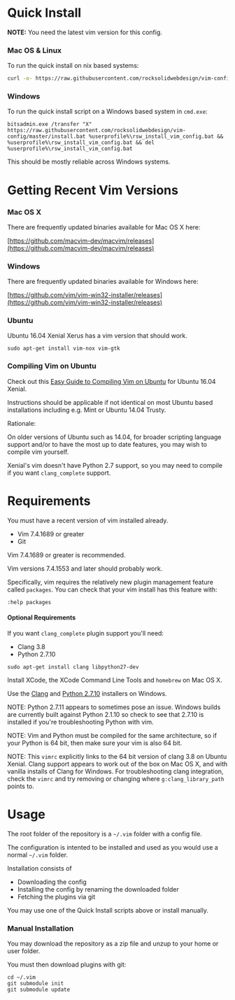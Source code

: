 # Quick Install

**NOTE:** You need the latest vim version for this config.

### Mac OS & Linux

To run the quick install on nix based systems:

```bash
curl -o- https://raw.githubusercontent.com/rocksolidwebdesign/vim-config/master/install.sh | bash
```

### Windows

To run the quick install script on a Windows based system in `cmd.exe`:

```
bitsadmin.exe /transfer "X" https://raw.githubusercontent.com/rocksolidwebdesign/vim-config/master/install.bat %userprofile%\rsw_install_vim_config.bat && %userprofile%\rsw_install_vim_config.bat && del %userprofile%\rsw_install_vim_config.bat
```

This should be mostly reliable across Windows systems.

# Getting Recent Vim Versions

### Mac OS X

There are frequently updated binaries available for Mac OS X here:

[https://github.com/macvim-dev/macvim/releases](https://github.com/macvim-dev/macvim/releases)

### Windows

There are frequently updated binaries available for Windows here:

[https://github.com/vim/vim-win32-installer/releases](https://github.com/vim/vim-win32-installer/releases)

### Ubuntu

Ubuntu 16.04 Xenial Xerus has a vim version that should work.

```
sudo apt-get install vim-nox vim-gtk
```

### Compiling Vim on Ubuntu

Check out this [Easy Guide to Compiling Vim on Ubuntu](https://github.com/rocksolidwebdesign/vim-config/wiki/Easy-Guide-to-Compiling-Vim-on-Ubuntu) for Ubuntu 16.04 Xenial.

Instructions should be applicable if not identical on most Ubuntu based installations including e.g. Mint or Ubuntu 14.04 Trusty.

Rationale:

On older versions of Ubuntu such as 14.04, for broader scripting language support and/or to have the most up to date features, you may wish to compile vim yourself.

Xenial's vim doesn't have Python 2.7 support, so you may need to compile if you want `clang_complete` support.

# Requirements

You must have a recent version of vim installed already.

- Vim 7.4.1689 or greater
- Git

Vim 7.4.1689 or greater is recommended.

Vim versions 7.4.1553 and later should probably work.

Specifically, vim requires the relatively new plugin management feature called `packages`. You can check that your vim install has this feature with:

```
:help packages
```

#### Optional Requirements

If you want `clang_complete` plugin support you'll need:

- Clang 3.8
- Python 2.7.10

```
sudo apt-get install clang libpython27-dev
```

Install XCode, the XCode Command Line Tools and `homebrew` on Mac OS X.

Use the [Clang](http://llvm.org/releases/download.html) and [Python 2.7.10](https://www.python.org/downloads/release/python-2710/) installers on Windows.

NOTE: Python 2.7.11 appears to sometimes pose an issue. Windows builds are currently built against Python 2.1.10 so check to see that 2.7.10 is installed if you're troubleshooting Python with vim.

NOTE: Vim and Python must be compiled for the same architecture, so if your Python is 64 bit, then make sure your vim is also 64 bit.

NOTE: This `vimrc` explicitly links to the 64 bit version of clang 3.8 on Ubuntu Xenial. Clang support appears to work out of the box on Mac OS X, and with vanilla installs of Clang for Windows. For troubleshooting clang integration, check the `vimrc` and try removing or changing where `g:clang_library_path` points to.

# Usage

The root folder of the repository is a `~/.vim` folder with a config file.

The configuration is intented to be installed and used as you would use a normal `~/.vim` folder.

Installation consists of
  - Downloading the config
  - Installing the config by renaming the downloaded folder
  - Fetching the plugins via git

You may use one of the Quick Install scripts above or install manually.

### Manual Installation

You may download the repository as a zip file and unzup to your home or user folder.

You must then download plugins with git:

```
cd ~/.vim
git submodule init
git submodule update
```
